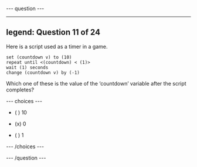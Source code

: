 --- question ---

---
legend: Question 11 of 24
---

Here is a script used as a timer in a game.

```blocks3when flag clicked
set (countdown v) to (10)
repeat until <(countdown) < (1)>
wait (1) seconds
change (countdown v) by (-1)
```

Which one of these is the value of the ‘countdown’ variable after the script completes?

--- choices ---

- ( ) 10

- (x) 0

- ( ) 1

--- /choices ---

--- /question ---
